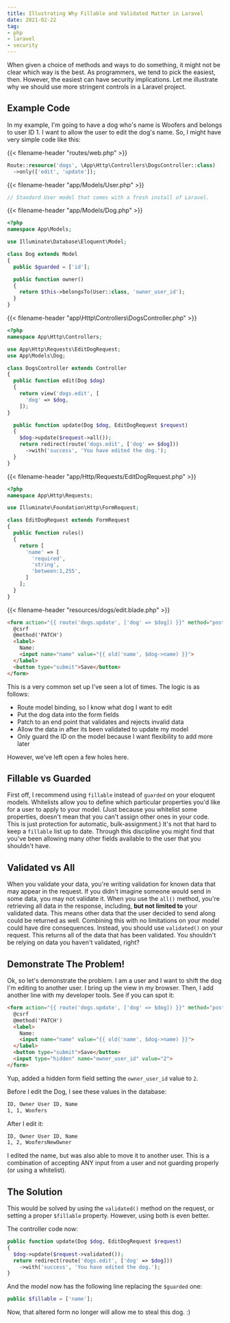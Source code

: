 ```yaml
---
title: Illustrating Why Fillable and Validated Matter in Laravel
date: 2021-02-22
tag:
- php
- laravel
- security
---
```

When given a choice of methods and ways to do something, it might not be clear which way is the best. As programmers, we tend to pick the easiest, then. However, the easiest can have security implications.  Let me illustrate why we should use more stringent controls in a Laravel project.

<!--more-->

## Example Code

In my example, I'm going to have a dog who's name is Woofers and belongs to user ID 1.  I want to allow the user to edit the dog's name.  So, I might have very simple code like this:

{{< filename-header "routes/web.php" >}}
```php
Route::resource('dogs', \App\Http\Controllers\DogsController::class)
  ->only(['edit', 'update']);
```

{{< filename-header "app/Models/User.php" >}}
```php
// Standard User model that comes with a fresh install of Laravel.
```

{{< filename-header "app/Models/Dog.php" >}}
```php
<?php
namespace App\Models;

use Illuminate\Database\Eloquent\Model;

class Dog extends Model
{
  public $guarded = ['id'];

  public function owner()
  {
    return $this->belongsTo(User::class, 'owner_user_id');
  }
}
```

{{< filename-header "app\Http\Controllers\DogsController.php" >}}
```php
<?php
namespace App\Http\Controllers;

use App\Http\Requests\EditDogRequest;
use App\Models\Dog;

class DogsController extends Controller
{
  public function edit(Dog $dog)
  {
    return view('dogs.edit', [
      'dog' => $dog,
    ]);
}

  public function update(Dog $dog, EditDogRequest $request)
  {
    $dog->update($request->all());
    return redirect(route('dogs.edit', ['dog' => $dog]))
      ->with('success', 'You have edited the dog.');
  }
}
```

{{< filename-header "app/Http/Requests/EditDogRequest.php" >}}
```php
<?php
namespace App\Http\Requests;

use Illuminate\Foundation\Http\FormRequest;

class EditDogRequest extends FormRequest
{
  public function rules()
  {
    return [
      'name' => [
        'required',
        'string',
        'between:1,255',
      ]
    ];
  }
}
```

{{< filename-header "resources/dogs/edit.blade.php" >}}
```html
<form action="{{ route('dogs.update', ['dog' => $dog]) }}" method="post">
  @csrf
  @method('PATCH')
  <label>
    Name:
    <input name="name" value="{{ old('name', $dog->name) }}">
  </label>
  <button type="submit">Save</button>
</form>
```

This is a very common set up I've seen a lot of times.  The logic is as follows:

* Route model binding, so I know what dog I want to edit
* Put the dog data into the form fields
* Patch to an end point that validates and rejects invalid data
* Allow the data in after its been validated to update my model
* Only guard the ID on the model because I want flexibility to add more later

However, we've left open a few holes here.

## Fillable vs Guarded

First off, I recommend using `fillable` instead of `guarded` on your eloquent models.  Whitelists allow you to define which particular properties you'd like for a user to apply to your model.  (Just because you whitelist some properties, doesn't mean that you can't assign other ones in your code.  This is just protection for automatic, bulk-assignment.)  It's not that hard to keep a `fillable` list up to date.  Through this discipline you might find that you've been allowing many other fields available to the user that you shouldn't have.

## Validated vs All

When you validate your data, you're writing validation for known data that may appear in the request.  If you didn't imagine someone would send in some data, you may not validate it.  When you use the `all()` method, you're retrieving all data in the response, including, **but not limited to** your validated data.  This means other data that the user decided to send along could be returned as well.  Combining this with no limitations on your model could have dire consequences. Instead, you should use `validated()` on your request.  This returns all of the data that has been validated.  You shouldn't be relying on data you haven't validated, right?

## Demonstrate The Problem!

Ok, so let's demonstrate the problem.  I am a user and I want to shift the dog I'm editing to another user.  I bring up the view in my browser.  Then, I add another line with my developer tools.  See if you can spot it:

```html
<form action="{{ route('dogs.update', ['dog' => $dog]) }}" method="post">
  @csrf
  @method('PATCH')
  <label>
    Name:
    <input name="name" value="{{ old('name', $dog->name) }}">
  </label>
  <button type="submit">Save</button>
  <input type="hidden" name="owner_user_id" value="2">
</form>
```

Yup, added a hidden form field setting the `owner_user_id` value to `2`.  

Before I edit the Dog, I see these values in the database:

```txt
ID, Owner User ID, Name
1, 1, Woofers
```

After I edit it:

```txt
ID, Owner User ID, Name
1, 2, WoofersNewOwner
```

I edited the name, but was also able to move it to another user.  This is a combination of accepting ANY input from a user and not guarding properly (or using a whitelist).

## The Solution

This would be solved by using the `validated()` method on the request, or setting a proper `$fillable` property. However, using both is even better.

The controller code now:

```php
public function update(Dog $dog, EditDogRequest $request)
{
  $dog->update($request->validated());
  return redirect(route('dogs.edit', ['dog' => $dog]))
    ->with('success', 'You have edited the dog.');
}
```

And the model now has the following line replacing the `$guarded` one:

```php
public $fillable = ['name'];
```

Now, that altered form no longer will allow me to steal this dog. :)